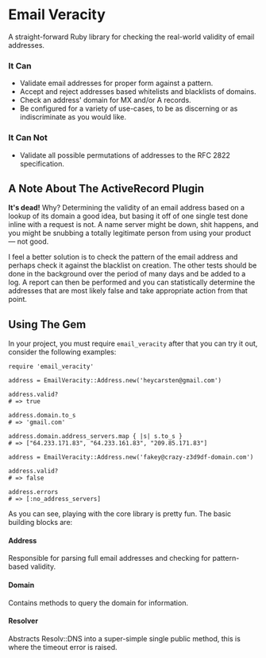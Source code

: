 Email Veracity
==============

A straight-forward Ruby library for checking the real-world validity of email
addresses.


### It Can

 * Validate email addresses for proper form against a pattern.
 * Accept and reject addresses based whitelists and blacklists of domains.
 * Check an address' domain for MX and/or A records.
 * Be configured for a variety of use-cases, to be as discerning or as
   indiscriminate as you would like.


### It Can Not

 * Validate all possible permutations of addresses to the RFC 2822
   specification.


A Note About The ActiveRecord Plugin
------------------------------------

**It's dead!** Why? Determining the validity of an email address based on a lookup of its domain a good idea, but basing it off of one single test done inline with a request is not. A name server might be down, shit happens, and you might be snubbing a totally legitimate person from using your product &mdash; not good.

I feel a better solution is to check the pattern of the email address and perhaps check it against the blacklist on creation. The other tests should be done in the background over the period of many days and be added to a log. A report can then be performed and you can statistically determine the addresses that are most likely false and take appropriate action from that point. 


Using The Gem
-------------

In your project, you must require `email_veracity` after that you can try it
out, consider the following examples:

    
    require 'email_veracity'
    
    address = EmailVeracity::Address.new('heycarsten@gmail.com')
    
    address.valid?
    # => true
    
    address.domain.to_s
    # => 'gmail.com'
    
    address.domain.address_servers.map { |s| s.to_s }
    # => ["64.233.171.83", "64.233.161.83", "209.85.171.83"]
    
    address = EmailVeracity::Address.new('fakey@crazy-z3d9df-domain.com')
    
    address.valid?
    # => false
    
    address.errors
    # => [:no_address_servers]
    

As you can see, playing with the core library is pretty fun.  The basic building
blocks are:

#### Address

Responsible for parsing full email addresses and checking for pattern-based
validity.

#### Domain

Contains methods to query the domain for information.

#### Resolver

Abstracts Resolv::DNS into a super-simple single public method, this is where
the timeout error is raised.
